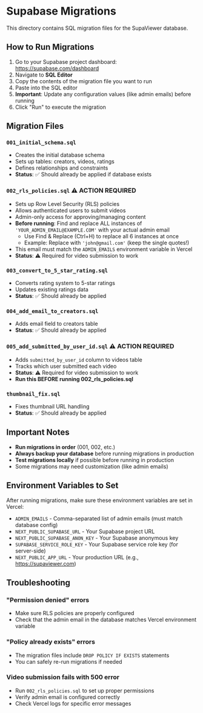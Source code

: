 # Supabase Migrations

This directory contains SQL migration files for the SupaViewer database.

## How to Run Migrations

1. Go to your Supabase project dashboard: https://supabase.com/dashboard
2. Navigate to **SQL Editor**
3. Copy the contents of the migration file you want to run
4. Paste into the SQL editor
5. **Important**: Update any configuration values (like admin emails) before running
6. Click "Run" to execute the migration

## Migration Files

### `001_initial_schema.sql`
- Creates the initial database schema
- Sets up tables: creators, videos, ratings
- Defines relationships and constraints
- **Status**: ✅ Should already be applied if database exists

### `002_rls_policies.sql` ⚠️ **ACTION REQUIRED**
- Sets up Row Level Security (RLS) policies
- Allows authenticated users to submit videos
- Admin-only access for approving/managing content
- **Before running**: Find and replace ALL instances of `'YOUR_ADMIN_EMAIL@EXAMPLE.COM'` with your actual admin email
  - Use Find & Replace (Ctrl+H) to replace all 6 instances at once
  - Example: Replace with `'john@gmail.com'` (keep the single quotes!)
- This email must match the `ADMIN_EMAILS` environment variable in Vercel
- **Status**: ⚠️ Required for video submission to work

### `003_convert_to_5_star_rating.sql`
- Converts rating system to 5-star ratings
- Updates existing ratings data
- **Status**: ✅ Should already be applied

### `004_add_email_to_creators.sql`
- Adds email field to creators table
- **Status**: ✅ Should already be applied

### `005_add_submitted_by_user_id.sql` ⚠️ **ACTION REQUIRED**
- Adds `submitted_by_user_id` column to videos table
- Tracks which user submitted each video
- **Status**: ⚠️ Required for video submission to work
- **Run this BEFORE running 002_rls_policies.sql**

### `thumbnail_fix.sql`
- Fixes thumbnail URL handling
- **Status**: ✅ Should already be applied

## Important Notes

- **Run migrations in order** (001, 002, etc.)
- **Always backup your database** before running migrations in production
- **Test migrations locally** if possible before running in production
- Some migrations may need customization (like admin emails)

## Environment Variables to Set

After running migrations, make sure these environment variables are set in Vercel:

- `ADMIN_EMAILS` - Comma-separated list of admin emails (must match database config)
- `NEXT_PUBLIC_SUPABASE_URL` - Your Supabase project URL
- `NEXT_PUBLIC_SUPABASE_ANON_KEY` - Your Supabase anonymous key
- `SUPABASE_SERVICE_ROLE_KEY` - Your Supabase service role key (for server-side)
- `NEXT_PUBLIC_APP_URL` - Your production URL (e.g., https://supaviewer.com)

## Troubleshooting

### "Permission denied" errors
- Make sure RLS policies are properly configured
- Check that the admin email in the database matches Vercel environment variable

### "Policy already exists" errors
- The migration files include `DROP POLICY IF EXISTS` statements
- You can safely re-run migrations if needed

### Video submission fails with 500 error
- Run `002_rls_policies.sql` to set up proper permissions
- Verify admin email is configured correctly
- Check Vercel logs for specific error messages
